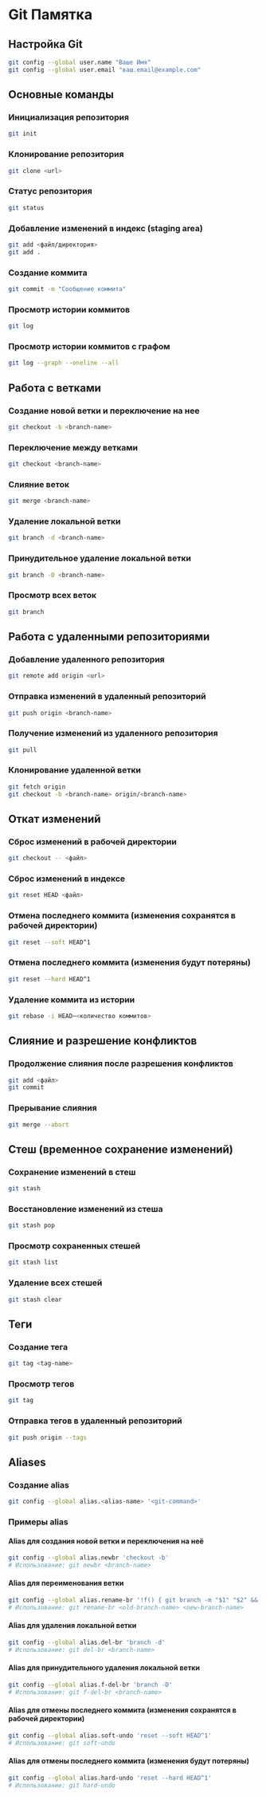# Git Памятка

## Настройка Git

```sh
git config --global user.name "Ваше Имя"
git config --global user.email "ваш.email@example.com"
```

## Основные команды

### Инициализация репозитория

```sh
git init
```

### Клонирование репозитория

```sh
git clone <url>
```

### Статус репозитория

```sh
git status
```

### Добавление изменений в индекс (staging area)

```sh
git add <файл/директория>
git add .
```

### Создание коммита

```sh
git commit -m "Сообщение коммита"
```

### Просмотр истории коммитов

```sh
git log
```

### Просмотр истории коммитов с графом

```sh
git log --graph --oneline --all
```

## Работа с ветками

### Создание новой ветки и переключение на нее

```sh
git checkout -b <branch-name>
```

### Переключение между ветками

```sh
git checkout <branch-name>
```

### Слияние веток

```sh
git merge <branch-name>
```

### Удаление локальной ветки

```sh
git branch -d <branch-name>
```

### Принудительное удаление локальной ветки

```sh
git branch -D <branch-name>
```

### Просмотр всех веток

```sh
git branch
```

## Работа с удаленными репозиториями

### Добавление удаленного репозитория

```sh
git remote add origin <url>
```

### Отправка изменений в удаленный репозиторий

```sh
git push origin <branch-name>
```

### Получение изменений из удаленного репозитория

```sh
git pull
```

### Клонирование удаленной ветки

```sh
git fetch origin
git checkout -b <branch-name> origin/<branch-name>
```

## Откат изменений

### Сброс изменений в рабочей директории

```sh
git checkout -- <файл>
```

### Сброс изменений в индексе

```sh
git reset HEAD <файл>
```

### Отмена последнего коммита (изменения сохранятся в рабочей директории)

```sh
git reset --soft HEAD^1
```

### Отмена последнего коммита (изменения будут потеряны)

```sh
git reset --hard HEAD^1
```

### Удаление коммита из истории

```sh
git rebase -i HEAD~<количество коммитов>
```

## Слияние и разрешение конфликтов

### Продолжение слияния после разрешения конфликтов

```sh
git add <файл>
git commit
```

### Прерывание слияния

```sh
git merge --abort
```

## Стеш (временное сохранение изменений)

### Сохранение изменений в стеш

```sh
git stash
```

### Восстановление изменений из стеша

```sh
git stash pop
```

### Просмотр сохраненных стешей

```sh
git stash list
```

### Удаление всех стешей

```sh
git stash clear
```

## Теги

### Создание тега

```sh
git tag <tag-name>
```

### Просмотр тегов

```sh
git tag
```

### Отправка тегов в удаленный репозиторий

```sh
git push origin --tags
```

## Aliases

### Создание alias

```sh
git config --global alias.<alias-name> '<git-command>'
```

### Примеры alias

#### Alias для создания новой ветки и переключения на неё

```sh
git config --global alias.newbr 'checkout -b'
# Использование: git newbr <branch-name>
```

#### Alias для переименования ветки

```sh
git config --global alias.rename-br '!f() { git branch -m "$1" "$2" && git push origin --delete "$1" && git push origin -u "$2"; }; f'
# Использование: git rename-br <old-branch-name> <new-branch-name>
```

#### Alias для удаления локальной ветки

```sh
git config --global alias.del-br 'branch -d'
# Использование: git del-br <branch-name>
```

#### Alias для принудительного удаления локальной ветки

```sh
git config --global alias.f-del-br 'branch -D'
# Использование: git f-del-br <branch-name>
```

#### Alias для отмены последнего коммита (изменения сохранятся в рабочей директории)

```sh
git config --global alias.soft-undo 'reset --soft HEAD^1'
# Использование: git soft-undo
```

#### Alias для отмены последнего коммита (изменения будут потеряны)

```sh
git config --global alias.hard-undo 'reset --hard HEAD^1'
# Использование: git hard-undo
```
